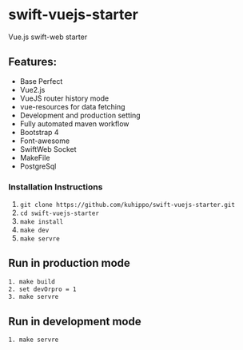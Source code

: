 # swift-vuejs-starter
Vue.js swift-web starter 

## Features:
* Base Perfect
* Vue2.js
* VueJS router history mode 
* vue-resources for data fetching
* Development and production setting
* Fully automated maven workflow
* Bootstrap 4
* Font-awesome
* SwiftWeb Socket
* MakeFile
* PostgreSql

### Installation Instructions

1.  `git clone https://github.com/kuhippo/swift-vuejs-starter.git`
2. `cd swift-vuejs-starter`
3. `make install`
4. `make dev`
5. `make servre`



## Run in production mode

``` bash
1. make build
2. set devOrpro = 1
3. make servre
```


## Run in development mode

``` bash
1. make servre
```

